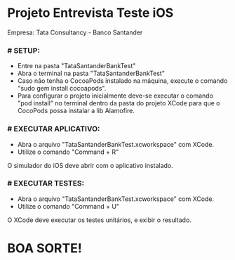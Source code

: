 # Projeto Entrevista Teste iOS

Empresa: Tata Consultancy - Banco Santander

### # SETUP:

- Entre na pasta "TataSantanderBankTest"
- Abra o terminal na pasta "TataSantanderBankTest"
- Caso não tenha o CocoaPods instalado na máquina, execute o comando "sudo gem install cocoapods".
- Para configurar o projeto inicialmente deve-se executar o comando "pod install" no terminal dentro da pasta do projeto XCode para que o CocoPods possa instalar a lib Alamofire.

### # EXECUTAR APLICATIVO:

- Abra o arquivo "TataSantanderBankTest.xcworkspace" com XCode.
- Utilize o comando "Command + R"

O simulador do iOS deve abrir com o aplicativo instalado.

### # EXECUTAR TESTES:

- Abra o arquivo "TataSantanderBankTest.xcworkspace" com XCode.
- Utilize o comando "Command + U"

O XCode deve executar os testes unitários, e exibir o resultado.

# BOA SORTE!
